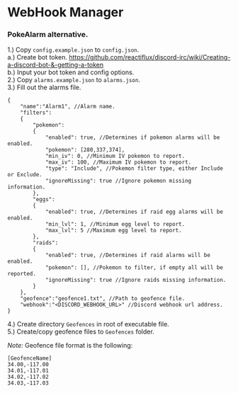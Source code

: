 # WebHook Manager

### PokeAlarm alternative.

1.) Copy `config.example.json` to `config.json`.  
  a.) Create bot token. https://github.com/reactiflux/discord-irc/wiki/Creating-a-discord-bot-&-getting-a-token  
  b.) Input your bot token and config options.  
2.) Copy `alarms.example.json` to `alarms.json`.  
3.) Fill out the alarms file.  
```
{
	"name":"Alarm1", //Alarm name.
	"filters":
	{
		"pokemon":
		{
			"enabled": true, //Determines if pokemon alarms will be enabled.
			"pokemon": [280,337,374],
			"min_iv": 0, //Minimum IV pokemon to report.
			"max_iv": 100, //Maximum IV pokemon to report.
			"type": "Include", //Pokemon filter type, either Include or Exclude.
			"ignoreMissing": true //Ignore pokemon missing information.
		},
		"eggs":
		{
			"enabled": true, //Determines if raid egg alarms will be enabled.
			"min_lvl": 1, //Minimum egg level to report.
			"max_lvl": 5 //Maximum egg level to report.
		},
		"raids":
		{
			"enabled": true, //Determines if raid alarms will be enabled.
			"pokemon": [], //Pokemon to filter, if empty all will be reported.
			"ignoreMissing": true //Ignore raids missing information.
		}
	},
	"geofence":"geofence1.txt", //Path to geofence file.
	"webhook":"<DISCORD_WEBHOOK_URL>" //Discord webhook url address.
}
```
4.) Create directory `Geofences` in root of executable file.  
5.) Create/copy geofence files to `Geofences` folder.  

*Note:* Geofence file format is the following:  
```
[GeofenceName]
34.00,-117.00
34.01,-117.01
34.02,-117.02
34.03,-117.03
```